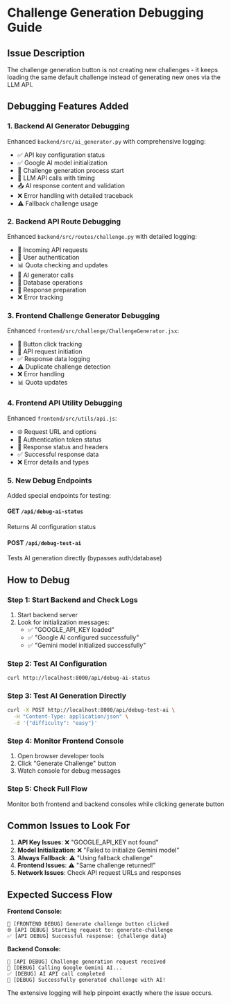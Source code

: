 # Challenge Generation Debugging Guide

## Issue Description
The challenge generation button is not creating new challenges - it keeps loading the same default challenge instead of generating new ones via the LLM API.

## Debugging Features Added

### 1. Backend AI Generator Debugging
Enhanced `backend/src/ai_generator.py` with comprehensive logging:
- ✅ API key configuration status
- ✅ Google AI model initialization 
- 🚀 Challenge generation process start
- 🤖 LLM API calls with timing
- 📤 AI response content and validation
- ❌ Error handling with detailed traceback
- ⚠️ Fallback challenge usage

### 2. Backend API Route Debugging
Enhanced `backend/src/routes/challenge.py` with detailed logging:
- 🔄 Incoming API requests
- 👤 User authentication
- 📊 Quota checking and updates
- 🤖 AI generator calls
- 💾 Database operations
- 🎉 Response preparation
- ❌ Error tracking

### 3. Frontend Challenge Generator Debugging
Enhanced `frontend/src/challenge/ChallengeGenerator.jsx`:
- 🔄 Button click tracking
- 🚀 API request initiation
- ✅ Response data logging
- ⚠️ Duplicate challenge detection
- ❌ Error handling
- 📊 Quota updates

### 4. Frontend API Utility Debugging
Enhanced `frontend/src/utils/api.js`:
- 🌐 Request URL and options
- 🔑 Authentication token status
- 📡 Response status and headers
- ✅ Successful response data
- ❌ Error details and types

### 5. New Debug Endpoints
Added special endpoints for testing:

#### GET `/api/debug-ai-status`
Returns AI configuration status

#### POST `/api/debug-test-ai`
Tests AI generation directly (bypasses auth/database)

## How to Debug

### Step 1: Start Backend and Check Logs
1. Start backend server
2. Look for initialization messages:
   - ✅ "GOOGLE_API_KEY loaded"
   - ✅ "Google AI configured successfully"
   - ✅ "Gemini model initialized successfully"

### Step 2: Test AI Configuration
```bash
curl http://localhost:8000/api/debug-ai-status
```

### Step 3: Test AI Generation Directly
```bash
curl -X POST http://localhost:8000/api/debug-test-ai \
  -H "Content-Type: application/json" \
  -d '{"difficulty": "easy"}'
```

### Step 4: Monitor Frontend Console
1. Open browser developer tools
2. Click "Generate Challenge" button
3. Watch console for debug messages

### Step 5: Check Full Flow
Monitor both frontend and backend consoles while clicking generate button

## Common Issues to Look For

1. **API Key Issues**: ❌ "GOOGLE_API_KEY not found"
2. **Model Initialization**: ❌ "Failed to initialize Gemini model"
3. **Always Fallback**: ⚠️ "Using fallback challenge"
4. **Frontend Issues**: ⚠️ "Same challenge returned!"
5. **Network Issues**: Check API request URLs and responses

## Expected Success Flow

**Frontend Console:**
```
🔄 [FRONTEND DEBUG] Generate challenge button clicked
🌐 [API DEBUG] Starting request to: generate-challenge
✅ [API DEBUG] Successful response: {challenge data}
```

**Backend Console:**
```
🔄 [API DEBUG] Challenge generation request received
🤖 [DEBUG] Calling Google Gemini AI...
✅ [DEBUG] AI API call completed
🎉 [DEBUG] Successfully generated challenge with AI!
```

The extensive logging will help pinpoint exactly where the issue occurs. 